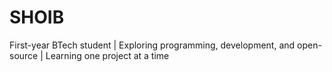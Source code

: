 # SHOIB
First-year BTech student | Exploring programming, development, and open-source | Learning one project at a time
